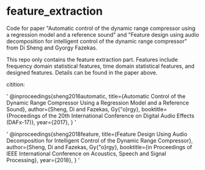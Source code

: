 # feature_extraction


Code for paper "Automatic control of the dynamic range compressor using a regression model and a reference sound" and "Feature design using audio decomposition for intelligent control of the dynamic range compressor" from Di Sheng and Gyorgy Fazekas.

This repo only contains the feature extraction part. Features include frequency domain statistical features, time domain statistical features, and designed features. Details can be found in the paper above.


citition:


'
@inproceedings{sheng2016automatic,
title={Automatic Control of the Dynamic Range Compressor Using a Regression Model and a Reference Sound},
author={Sheng, Di and Fazekas, Gy{\"o}rgy},
booktitle={Proceedings of the 20th International Conference on Digital Audio Effects (DAFx-17)},
year={2017},
}
'


'
@inproceedings{sheng2018feature,
title={Feature Design Using Audio Decomposition for Intelligent Control of the Dynamic Range Compressor},
author={Sheng, Di and Fazekas, Gy{\"o}rgy},
booktitle={in Proceedings of IEEE International Conference on Acoustics, Speech and Signal Processing},
year={2018},
}
'
